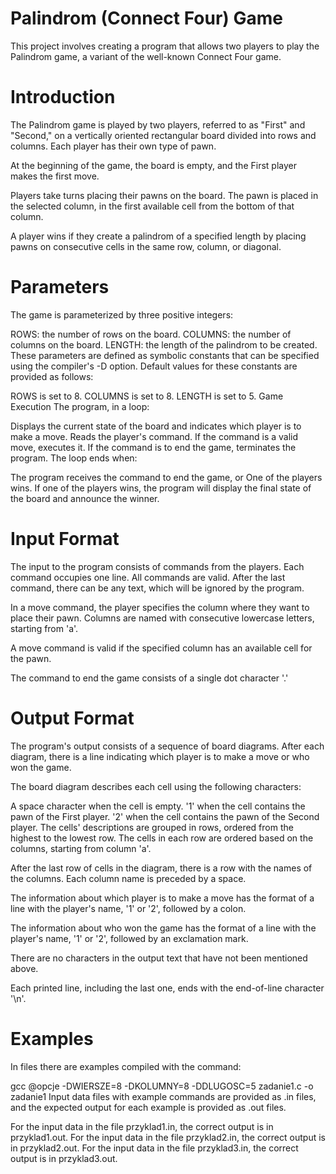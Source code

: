 # Palindrom (Connect Four) Game
This project involves creating a program that allows two players to play the Palindrom game, a variant of the well-known Connect Four game.

# Introduction
The Palindrom game is played by two players, referred to as "First" and "Second," on a vertically oriented rectangular board divided into rows and columns. Each player has their own type of pawn.

At the beginning of the game, the board is empty, and the First player makes the first move.

Players take turns placing their pawns on the board. The pawn is placed in the selected column, in the first available cell from the bottom of that column.

A player wins if they create a palindrom of a specified length by placing pawns on consecutive cells in the same row, column, or diagonal.

# Parameters
The game is parameterized by three positive integers:

ROWS: the number of rows on the board.
COLUMNS: the number of columns on the board.
LENGTH: the length of the palindrom to be created.
These parameters are defined as symbolic constants that can be specified using the compiler's -D option. Default values for these constants are provided as follows:

ROWS is set to 8.
COLUMNS is set to 8.
LENGTH is set to 5.
Game Execution
The program, in a loop:

Displays the current state of the board and indicates which player is to make a move.
Reads the player's command.
If the command is a valid move, executes it.
If the command is to end the game, terminates the program.
The loop ends when:

The program receives the command to end the game, or
One of the players wins.
If one of the players wins, the program will display the final state of the board and announce the winner.

# Input Format
The input to the program consists of commands from the players. Each command occupies one line. All commands are valid. After the last command, there can be any text, which will be ignored by the program.

In a move command, the player specifies the column where they want to place their pawn. Columns are named with consecutive lowercase letters, starting from 'a'.

A move command is valid if the specified column has an available cell for the pawn.

The command to end the game consists of a single dot character '.'

# Output Format
The program's output consists of a sequence of board diagrams. After each diagram, there is a line indicating which player is to make a move or who won the game.

The board diagram describes each cell using the following characters:

A space character when the cell is empty.
'1' when the cell contains the pawn of the First player.
'2' when the cell contains the pawn of the Second player.
The cells' descriptions are grouped in rows, ordered from the highest to the lowest row. The cells in each row are ordered based on the columns, starting from column 'a'.

After the last row of cells in the diagram, there is a row with the names of the columns. Each column name is preceded by a space.

The information about which player is to make a move has the format of a line with the player's name, '1' or '2', followed by a colon.

The information about who won the game has the format of a line with the player's name, '1' or '2', followed by an exclamation mark.

There are no characters in the output text that have not been mentioned above.

Each printed line, including the last one, ends with the end-of-line character '\n'.

# Examples
In files there are examples compiled with the command:

gcc @opcje -DWIERSZE=8 -DKOLUMNY=8 -DDLUGOSC=5 zadanie1.c -o zadanie1
Input data files with example commands are provided as .in files, and the expected output for each example is provided as .out files.

For the input data in the file przyklad1.in, the correct output is in przyklad1.out.
For the input data in the file przyklad2.in, the correct output is in przyklad2.out.
For the input data in the file przyklad3.in, the correct output is in przyklad3.out.
